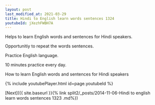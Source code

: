 ```yaml
---
layout: post
last_modified_at: 2021-03-29
title: Hindi to English learn words sentences 1324 
youtubeId: jXezhFWBH7A
---
```

 
 
Helps to learn English words and sentences for Hindi speakers.

Opportunitiy to repeat the words sentences. 

Practice English language. 
 
10 minutes practice every day. 
 
How to learn English words and sentences for Hindi speakers 
 
{% include youtubePlayer.html id=page.youtubeId %}
 
 
[Next]({{ site.baseurl }}{% link  split2/_posts/2014-11-06-Hindi to english learn words sentences 1323 .md%})
 
